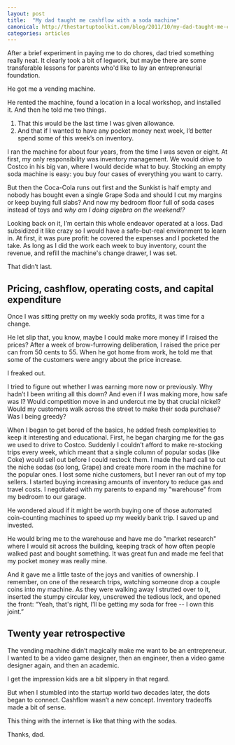 ```yaml
---
layout: post
title:  "My dad taught me cashflow with a soda machine"
canonical: http://thestartuptoolkit.com/blog/2011/10/my-dad-taught-me-cashflow-with-a-soda-machine/
categories: articles
---
```


After a brief experiment in paying me to do chores, dad tried something really neat. It clearly took a bit of legwork, but maybe there are some transferable lessons for parents who'd like to lay an entrepreneurial foundation.

He got me a vending machine.

He rented the machine, found a location in a local workshop, and installed it. And then he told me two things.

1. That this would be the last time I was given allowance.
2. And that if I wanted to have any pocket money next week, I’d better spend some of this week’s on inventory.

I ran the machine for about four years, from the time I was seven or eight. At first, my only responsibility was inventory management. We would drive to Costco in his big van, where I would decide what to buy. Stocking an empty soda machine is easy: you buy four cases of everything you want to carry.

But then the Coca-Cola runs out first and the Sunkist is half empty and nobody has bought even a single Grape Soda and should I cut my margins or keep buying full slabs? And now my bedroom floor full of soda cases instead of toys and *why am I doing algebra on the weekend!?*

Looking back on it, I’m certain this whole endeavor operated at a loss. Dad subsidized it like crazy so I would have a safe–but-real environment to learn in. At first, it was pure profit: he covered the expenses and I pocketed the take. As long as I did the work each week to buy inventory, count the revenue, and refill the machine's change drawer, I was set.

That didn’t last.

## Pricing, cashflow, operating costs, and capital expenditure

Once I was sitting pretty on my weekly soda profits, it was time for a change.

He let slip that, you know, maybe I could make more money if I raised the prices? After a week of brow-furrowing deliberation, I raised the price per can from 50 cents to 55. When he got home from work, he told me that some of the customers were angry about the price increase.

I freaked out.

I tried to figure out whether I was earning more now or previously. Why hadn’t I been writing all this down? And even if I was making more, how safe was I? Would competition move in and undercut me by that crucial nickel? Would my customers walk across the street to make their soda purchase? Was I being greedy?

When I began to get bored of the basics, he added fresh complexities to keep it interesting and educational. First, he began charging me for the gas we used to drive to Costco. Suddenly I couldn’t afford to make re-stocking trips every week, which meant that a single column of popular sodas (like Coke) would sell out before I could restock them. I made the hard call to cut the niche sodas (so long, Grape) and create more room in the machine for the popular ones. I lost some niche customers, but I never ran out of my top sellers. I started buying increasing amounts of inventory to reduce gas and travel costs. I negotiated with my parents to expand my "warehouse" from my bedroom to our garage.

He wondered aloud if it might be worth buying one of those automated coin-counting machines to speed up my weekly bank trip. I saved up and invested.

He would bring me to the warehouse and have me do "market research" where I would sit across the building, keeping track of how often people walked past and bought something. It was great fun and made me feel that my pocket money was really mine. 

And it gave me a little taste of the joys and vanities of ownership. I remember, on one of the research trips, watching someone drop a couple coins into my machine. As they were walking away I strutted over to it, inserted the stumpy circular key, unscrewed the tedious lock, and opened the front: “Yeah, that's right, I’ll be getting my soda for free -- I own this joint.”

## Twenty year retrospective

The vending machine didn’t magically make me want to be an entrepreneur. I wanted to be a video game designer, then an engineer, then a video game designer again, and then an academic.

I get the impression kids are a bit slippery in that regard.

But when I stumbled into the startup world two decades later, the dots began to connect. Cashflow wasn’t a new concept. Inventory tradeoffs made a bit of sense.

This thing with the internet is like that thing with the sodas.

Thanks, dad.
